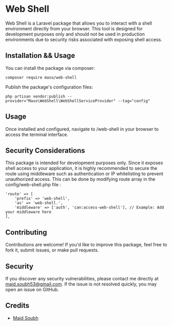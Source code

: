 # Web Shell

Web Shell is a Laravel package that allows you to interact with a shell environment directly from your browser. This tool is designed for development purposes only and should not be used in production environments due to security risks associated with exposing shell access.

## Installation && Usage

You can install the package via composer:

```shell
composer require maso/web-shell
```

Publish the package's configuration files:

```shell
php artisan vendor:publish --provider="Maso\WebShell\WebShellServiceProvider" --tag="config"
```

## Usage

Once installed and configured, navigate to /web-shell in your browser to access the terminal interface.

## Security Considerations

This package is intended for development purposes only. Since it exposes shell access to your application, it is highly recommended to secure the route using middleware such as authentication or IP whitelisting to prevent unauthorized access. This can be done by modifying route array in the config/web-shell.php file :

```shell
'route' => [
    'prefix' => 'web-shell',
    'as' => 'web-shell.',
    'middleware' => ['auth', 'can:access-web-shell'], // Example: Add your middleware here
],
```

## Contributing

Contributions are welcome! If you'd like to improve this package, feel free to fork it, submit issues, or make pull requests.

## Security

If you discover any security vulnerabilities, please contact me directly at majd.soubh53@gmail.com. If the issue is not resolved quickly, you may open an issue on GitHub.

## Credits

- [Majd Soubh](https://www.linkedin.com/in/majd-soubh/)
